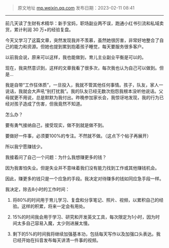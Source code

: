 > 原文地址 [mp.weixin.qq.com](https://mp.weixin.qq.com/s/y-OFLsfkWNxYM1NtoVZ_gw)
> 发布日期：2023-02-11 08:41
---

前几天读了生财有术精华：新手宝妈，职场副业两不误，跑通小红书引流和私域卖货，累计利润 30 万+的经验复盘。

  

今天又学习了这篇文章，突然发现我并不羡慕，虽然她很厉害，非常好地整合了自己的能力和资源。但她也提到累到抱着孩子睡觉，每天要服务很多客户。

  

以前我会说，原来可以这样，我也能做到，育儿主业副业平衡是可以的。

  

现在，我突然意识到，这样的文章我看了很多次，每次我也认为自己可以做到。但是...

  

我是自带“工作狂体质”，一旦投入，我就不管其他任何事情。孩子，队友，家人一说话，我就会大声吼“别打扰我”。我的队友已经无数次抱怨我根本没听他说话。父母就更不用说，总是默默为我付出。昨晚参加家长会，我惊讶地发现，我的行为已经对孩子造成了伤害，但我竟然不知道。

  

怎么办？

  

要有勇气接纳自己，接受现实，做不到就是做不到。

  

要做好一件事，必须要100%的专注。不然就不做。（这点下个帖子再展开）

  

所以我宁愿赚钱少。

  

我接着问了自己一个问题：为什么我想赚更多的钱？

  

因为我害怕失业。但是失业并不意味着我们没有能力找到工作或其他赚钱机会。

  

因此，赚更多的钱只是一个应急的手段。我决定对待赚多的钱如同应急手段一样。

  

我决定，除去8小时的工作时间：

  

1. 将80%的时间用于育儿学习、复盘和分享笔记、照片、视频，以累积自己的经验。这样的积累，将来一定会有用处。

  

2. 15%的时间我会用于学习、研究和开发英文工具，每次限定为1小时，因为时间太多自己容易入魔，太少则进展太慢。

  

3. 剩下的5%的时间我将继续加强基本功，包括每天写作以及加强口头表达。我已经开始在抖音发布每天讲清一件事的视频。